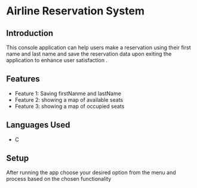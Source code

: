 # Airline Reservation System

## Introduction
This console application can help users make a reservation using their first name and last name
and save the reservation data upon exiting the application to enhance user satisfaction .

## Features
- Feature 1: Saving firstNanme and lastName
- Feature 2: showing a map of available seats 
- Feature 3: showing a map of occupied seats 


## Languages Used
- C

## Setup
After running the app choose your desired option from the menu and process based on the chosen functionality


